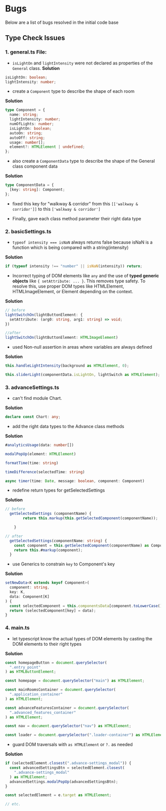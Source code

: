 # Bugs

Below are a list of bugs resolved in the initial code base

## Type Check Issues

### 1. **general.ts File**:

- `isLightOn` and `lightIntensity` were not declared as properties of the `General` class.
  **Solution**

```ts
isLightOn: boolean;
lightIntensity: number;
```

- create a `Component` type to describe the shape of each room

**Solution**

```ts
type Component = {
  name: string;
  lightIntensity: number;
  numOfLights: number;
  isLightOn: boolean;
  autoOn: string;
  autoOff: string;
  usage: number[];
  element?: HTMLElement | undefined;
};
```

- also create a `ComponentData` type to describe the shape of the General class component data

**Solution**

```ts
type ComponentData = {
  [key: string]: Component;
};
```

- fixed this key for "walkway & corridor" from this `[['walkway & corridor']]` to this `['walkway & corridor']`

- Finally, gave each class method parameter their right data type

### 2. **basicSettings.ts**

- `typeof intensity === isNaN` always returns false because isNaN is a function which is being compared with a string(intensity)

**Solution**

```ts
if (typeof intensity !== "number" || isNaN(intensity)) return;
```

- Incorrect typing of DOM elements like `any` and the use of **typed generic objects** like `{ setAttribute: ... }`. This removes type safety. To resolve this, use proper DOM types like HTMLElement, HTMLImageElement, or Element depending on the context.

**Solution**

```ts
// before
lightSwitchOn(lightButtonElement: {
  setAttribute: (arg0: string, arg1: string) => void;
})

//after
lightSwitchOn(lightButtonElement: HTMLImageElement)
```

- used Non-null assertion in areas where variables are always defined

**Solution**

```ts
this.handleLightIntensity(background as HTMLElement, 0);

this.sliderLight(componentData.isLightOn, lightSwitch as HTMLElement);
```

### 3. **advanceSettings.ts**

- can't find module Chart.

**Solution**

```ts
declare const Chart: any;
```

- add the right data types to the Advance class methods

**Solution**

```ts
#analyticsUsage(data: number[])

modalPopUp(element: HTMLElement)

formatTime(time: string)

timeDifference(selectedTime: string)

async timer(time: Date, message: boolean, component: Component)
```

- redefine return types for getSelectedSettings

**Solution**

```ts
// before
  getSelectedSettings (componentName) {
        return this.markup(this.getSelectedComponent(componentName));

    }

// after
  getSelectedSettings(componentName: string) {
    const component = this.getSelectedComponent(componentName) as Component;
    return this.#markup(component);
  }
```

- use Generics to constrain `key` to Component's key

**Solution**

```ts
setNewData<K extends keyof Component>(
  component: string,
  key: K,
  data: Component[K]
) {
  const selectedComponent = this.componentsData[component.toLowerCase()];
  return (selectedComponent[key] = data);
}
```

### 4. main.ts

- let typescript know the actual types of DOM elements by casting the DOM elements to their right types

**Solution**

```ts
const homepageButton = document.querySelector(
  ".entry_point"
) as HTMLButtonElement;

const homepage = document.querySelector("main") as HTMLElement;

const mainRoomsContainer = document.querySelector(
  ".application_container"
) as HTMLElement;

const advanceFeaturesContainer = document.querySelector(
  ".advanced_features_container"
) as HTMLElement;

const nav = document.querySelector("nav") as HTMLElement;

const loader = document.querySelector(".loader-container") as HTMLElement;
```

- guard DOM traversals with `as HTMLElement` or `?.` as needed

**Solution**

```ts
if (selectedElement.closest(".advance-settings_modal")) {
  const advancedSettingsBtn = selectedElement.closest(
    ".advance-settings_modal"
  ) as HTMLElement;
  advancedSettings.modalPopUp(advancedSettingsBtn);
}

const selectedElement = e.target as HTMLElement;

// etc.
```
